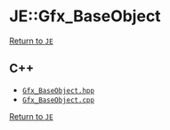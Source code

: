 # JE::Gfx_BaseObject

[Return to `JE`](/docs/je.md)

## C++

- [`Gfx_BaseObject.hpp`](/src/je/Gfx_BaseObject.hpp)
- [`Gfx_BaseObject.cpp`](/src/je/Gfx_BaseObject.cpp)

[Return to `JE`](/docs/je.md)